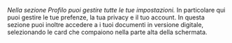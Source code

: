*Nella sezione Profilo puoi gestire tutte le tue impostazioni.* 
In particolare qui puoi gestire le tue prefenze, la tua privacy e il tuo account. In questa sezione puoi inoltre accedere a i tuoi documenti in versione digitale, selezionando le card che compaiono nella parte alta della schermata.

